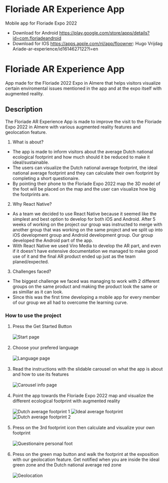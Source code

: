 # Floriade AR Experience App
Mobile app for Floriade Expo 2022 </br>

- Download for Android https://play.google.com/store/apps/details?id=com.floriadeandroid </br>
- Download for IOS https://apps.apple.com/nl/app/floowner: Hugo Vrijdag Ariade-ar-experience/id1614627122?l=en

# Floriade AR Experience App

App made for the Floriade 2022 Expo in Almere that helps visitors visualize certain enviromental issues mentioned in the app and at the expo itself with augmented reality.

## Description

The Floriade AR Experience App is made to improve the visit to the Floriade Expo 2022 in Almere with various augmented reality features and geolocation feature.

1. What is about?
 - The app is made to inform visitors about the average Dutch national ecological footprint and how much should it be reduced to make it ideal/sustainable.
 - The users can visualize the Dutch national average footprint, the ideal national average footprint and they can calculate their own footprint by completing a short questionaire.
 - By pointing their phone to the Floriade Expo 2022 map the 3D model of the foot will be placed on the map and the user can visualize how big the footprints are.
2. Why React Native?
 - As a team we decided to use React Native because it seemed like the simplest and best option to develop for both iOS and Android. After 5 weeks of working on the project our group was instructed to merge with another group that was working on the same project and we split up into iOS development group and Android development group. Our group developed the Android part of the app.
 - With React Native we used Viro Media to develop the AR part, and even if it doesn't have extensive documentation we managed to make good use of it and the final AR product ended up just as the team planed/expected.
3. Challenges faced?
 - The biggest challenge we faced was managing to work with 2 different groups on the same product and making the product look the same or as simillar as it can look.
 - Since this was the first time developing a mobile app for every member of our group we all had to overcome the learning curve.

### How to use the project

1. Press the Get Started Button </br> </br>
![Start page](https://play-lh.googleusercontent.com/8yg-FUcEO37HmmuEu85y2P2Yyz7BmGI_F44ih6HjFDT4yGn9apDNQUM5nuc-zVFkPk0=w1536-h754-rw "Start page")
 </br> </br>
2. Choose your prefered language </br>  </br>
![Language page](https://play-lh.googleusercontent.com/4-pTYLxQhbYwO9zXy-ME0SWuQ9EK26y25dBaZDZ7YJCYAgacrO_kloSfBIlvSTdbdQ=w1536-h754-rw "Language page")
 </br> </br>
3. Read the instructions with the slidable carousel on what the app is about and how to use its features </br> </br>
![Carousel info page](https://play-lh.googleusercontent.com/hQiCcHkgBkZCZQaANcUZMA1y54buapC170Ru6kngR5RxJF5vbrZb7u6O8XfbxjqoODaj=w1536-h754-rw "Carousel info page")
 </br> </br>
4. Point the app towards the Floriade Expo 2022 map and visualize the different ecological footprint with augmented reality </br> </br>
![Dutch average footprint 1](https://play-lh.googleusercontent.com/yoW08JejlonCBSlTvsGMxKCN7_t-VbnFEiJAlWM93GGcMSkC_U85VOkPkBD6vP0nCt0=w1536-h754-rw "Dutch average footprint 1")
![Ideal average footprint](https://play-lh.googleusercontent.com/tx7NdokFjwDjQL0oroveUIcLOqM8ZHWFzcC2sZ1pRomKCCvVid1yhKDdOW8Nd8NTv6QW=w1536-h754-rw "Ideal average footprint")
![Dutch average footprint 2](https://play-lh.googleusercontent.com/08cr1876yECxG8Tr0G0ibDbgN8TYJOem8fJBNEdUoZPlpNkrZZoC1k4xknqri9PZkv1o=w1536-h754-rw "Dutch average footprint 2")
</br> </br>
5. Press on the 3rd footprint icon then calculate and visualize your own footprint </br> </br>
![Questionaire personal foot](https://play-lh.googleusercontent.com/Ol857T0FJQEb0A1zUl-eCW1ZoScb6DtdUhLhAlxc_lmjdwg3ENiOnxQn57JiXNGo1tE=w1536-h754-rw "Questionaire personal foot")
</br> </br>
6. Press on the green map button and walk the footprint at the exposition with our geolocation feature. Get notified when you are inside the ideal green zone and the Dutch national average red zone </br> </br>
![Geolocation](https://play-lh.googleusercontent.com/I7kY5P9peJxF1JoB3_A4TjKzEntX0mg7jb9d7vxPRXUFzAOHjXnlJAu9_hCCCr7vqS0=w1536-h754-rw "Geolocation")
</br> </br>
